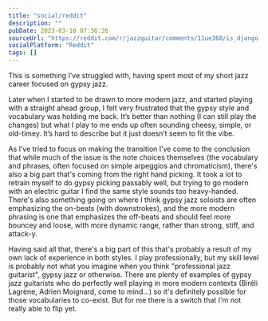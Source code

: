 ```yaml
---
title: "social/reddit"
description: ""
pubDate: 2023-03-18 07:36:26
sourceUrl: "https://reddit.com/r/jazzguitar/comments/11ue360/is_django_still_worth_learning_now/jcp0p92/"
socialPlatform: "Reddit"
tags: []
---
```


This is something I’ve struggled with, having spent most of my short jazz career focused on gypsy jazz. 

Later when I started to be drawn to more modern jazz, and started playing with a straight ahead group, I felt very frustrated that the gypsy style and vocabulary was holding me back. It’s better than nothing (I can still play the changes) but what I play to me ends up often sounding cheesy, simple, or old-timey. It’s hard to describe but it just doesn’t seem to fit the vibe. 

As I’ve tried to focus on making the transition I’ve come to the conclusion that while much of the issue is the note choices themselves (the vocabulary and phrases, often focused on simple arpeggios and chromaticism), there's also a big part that's coming from the right hand picking. It took a lot to retrain myself to do gypsy picking passably well, but trying to go modern with an electric guitar I find the same style sounds too heavy-handed. There's also something going on where I think gypsy jazz soloists are often emphasizing the on-beats (with downstrokes), and the more modern phrasing is one that emphasizes the off-beats and should feel more bouncey and loose, with more dynamic range, rather than strong, stiff, and attack-y.

Having said all that, there's a big part of this that's probably a result of my own lack of experience in both styles. I play professionally, but my skill level is probably not what you imagine when you think "professional jazz guitarist", gypsy jazz or otherwise. There are plenty of examples of gypsy jazz guitarists who do perfectly well playing in more modern contexts (Biréli Lagrène, Adrien Moignard, come to mind...) so it's definitely possible for those vocabularies to co-exist. But for me there is a switch that I'm not really able to flip yet.
